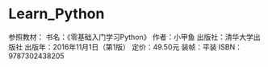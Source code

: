 # Learn_Python
参照教材：
书名：《零基础入门学习Python》
作者：小甲鱼
出版社：清华大学出版社
出版年：2016年11月1日（第1版）
定价：49.50元
装帧：平装
ISBN：9787302438205